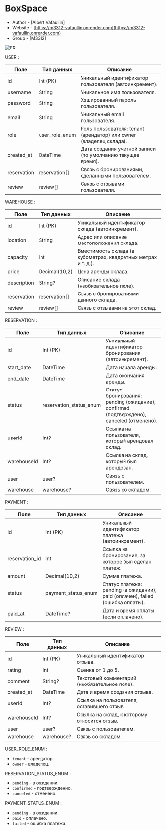 # BoxSpace

- Author - [Albert Vafaullin]
- Website - [https://m3312-vafaullin.onrender.com](https://m3312-vafaullin.onrender.com)
- Group - [M3312]

![ER](https://github.com/user-attachments/assets/2a0309da-97eb-44bc-86ce-ae6182922ed7)

USER : 

Поле | Тип данных | Описание
---|---|---
id | Int (PK)	 | Уникальный идентификатор пользователя (автоинкремент).
username | 	String	| Уникальное имя пользователя.
password | 	String | 	Хэшированный пароль пользователя.
email	| String	| Уникальный email пользователя.
role	| user_role_enum	| Роль пользователя: tenant (арендатор) или owner (владелец склада).
created_at | 	DateTime	| Дата создания учетной записи (по умолчанию текущее время).
reservation	| reservation[]	| Связь с бронированиями, сделанными пользователем.
review | 	review[] | 	Связь с отзывами пользователя.

WAREHOUSE : 

Поле | Тип данных | Описание
---|---|---
id	| Int (PK) | 	Уникальный идентификатор склада (автоинкремент).
location	| String | 	Адрес или описание местоположения склада.
capacity	| Int	| Вместимость склада (в кубометрах, квадратных метрах и т. д.).
price | 	Decimal(10,2)	| Цена аренды склада.
description | 	String?	 | Описание склада (необязательное поле).
reservation | reservation[] | 	Связь с бронированиями данного склада.
review | 	review[] | 	Связь с отзывами на этот склад.

RESERVATION : 

Поле | Тип данных | Описание
---|---|---
id	| Int (PK) | 	Уникальный идентификатор бронирования (автоинкремент).
start_date | 	DateTime	| Дата начала аренды.
end_date	| DateTime | 	Дата окончания аренды.
status	| reservation_status_enum	| Статус бронирования: pending (ожидание), confirmed (подтверждено), canceled (отменено).
userId | 	Int?	| Ссылка на пользователя, который арендовал склад.
warehouseId	| Int? | 	Ссылка на склад, который был арендован.
user | 	user?| 	Связь с пользователем.
warehouse | 	warehouse? | 	Связь со складом.

PAYMENT : 

Поле | Тип данных | Описание
---|---|---
id	| Int (PK)	| Уникальный идентификатор платежа (автоинкремент).
reservation_id |	Int	| Ссылка на бронирование, за которое был сделан платеж.
amount | 	Decimal(10,2)	| Сумма платежа.
status	| payment_status_enum | 	Статус платежа: pending (в ожидании), paid (оплачен), failed (ошибка оплаты).
paid_at	| DateTime?	| Дата и время оплаты (если оплачено).

REVIEW : 

Поле | Тип данных | Описание
---|---|---
id	| Int (PK)	| Уникальный идентификатор отзыва.
rating	| Int	| Оценка от 1 до 5.
comment	| String?	| Текстовый комментарий (необязательное поле).
created_at	| DateTime	| Дата и время создания отзыва.
userId	| Int? | 	Ссылка на пользователя, оставившего отзыв.
warehouseId	| Int?	| Ссылка на склад, к которому относится отзыв.
user	| user? | 	Связь с пользователем.
warehouse	| warehouse?	| Связь со складом. 

USER_ROLE_ENUM : 

- `tenant` - арендатор.
- `owner` - владелец.

RESERVATION_STATUS_ENUM : 

- `pending` - в ожидании.
- `confirmed` - подтвержденно.
- `canceled` - отменено.

PAYMENT_STATUS_ENUM : 

- `pending` - в ожидании.
- `paid` - оплачено.
- `failed` - ошибка платежа.








